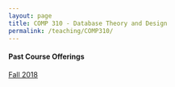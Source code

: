 ```yaml
---
layout: page
title: COMP 310 - Database Theory and Design 
permalink: /teaching/COMP310/
---
```



#### Past Course Offerings

[Fall 2018](/teaching/COMP310/fa18/)  
